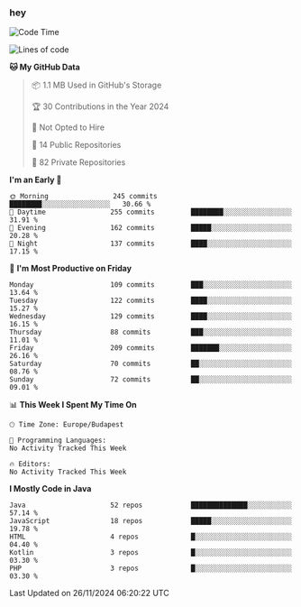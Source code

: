 ### hey

<!--START_SECTION:waka-->
![Code Time](http://img.shields.io/badge/Code%20Time-1%2C037%20hrs%202%20mins-blue)

![Lines of code](https://img.shields.io/badge/From%20Hello%20World%20I%27ve%20Written-1.1%20million%20lines%20of%20code-blue)

**🐱 My GitHub Data** 

> 📦 1.1 MB Used in GitHub's Storage 
 > 
> 🏆 30 Contributions in the Year 2024
 > 
> 🚫 Not Opted to Hire
 > 
> 📜 14 Public Repositories 
 > 
> 🔑 82 Private Repositories 
 > 
**I'm an Early 🐤** 

```text
🌞 Morning                245 commits         ████████░░░░░░░░░░░░░░░░░   30.66 % 
🌆 Daytime                255 commits         ████████░░░░░░░░░░░░░░░░░   31.91 % 
🌃 Evening                162 commits         █████░░░░░░░░░░░░░░░░░░░░   20.28 % 
🌙 Night                  137 commits         ████░░░░░░░░░░░░░░░░░░░░░   17.15 % 
```
📅 **I'm Most Productive on Friday** 

```text
Monday                   109 commits         ███░░░░░░░░░░░░░░░░░░░░░░   13.64 % 
Tuesday                  122 commits         ████░░░░░░░░░░░░░░░░░░░░░   15.27 % 
Wednesday                129 commits         ████░░░░░░░░░░░░░░░░░░░░░   16.15 % 
Thursday                 88 commits          ███░░░░░░░░░░░░░░░░░░░░░░   11.01 % 
Friday                   209 commits         ███████░░░░░░░░░░░░░░░░░░   26.16 % 
Saturday                 70 commits          ██░░░░░░░░░░░░░░░░░░░░░░░   08.76 % 
Sunday                   72 commits          ██░░░░░░░░░░░░░░░░░░░░░░░   09.01 % 
```


📊 **This Week I Spent My Time On** 

```text
🕑︎ Time Zone: Europe/Budapest

💬 Programming Languages: 
No Activity Tracked This Week

🔥 Editors: 
No Activity Tracked This Week
```

**I Mostly Code in Java** 

```text
Java                     52 repos            ██████████████░░░░░░░░░░░   57.14 % 
JavaScript               18 repos            █████░░░░░░░░░░░░░░░░░░░░   19.78 % 
HTML                     4 repos             █░░░░░░░░░░░░░░░░░░░░░░░░   04.40 % 
Kotlin                   3 repos             █░░░░░░░░░░░░░░░░░░░░░░░░   03.30 % 
PHP                      3 repos             █░░░░░░░░░░░░░░░░░░░░░░░░   03.30 % 
```




 Last Updated on 26/11/2024 06:20:22 UTC
<!--END_SECTION:waka-->
